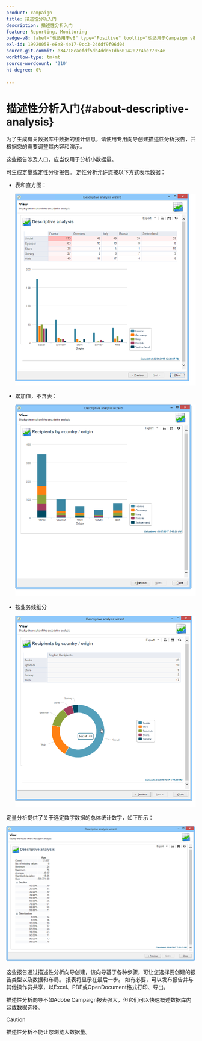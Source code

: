 ```yaml
---
product: campaign
title: 描述性分析入门
description: 描述性分析入门
feature: Reporting, Monitoring
badge-v8: label="也适用于v8" type="Positive" tooltip="也适用于Campaign v8"
exl-id: 19920058-e8e8-4e17-9cc3-24ddf9f96d04
source-git-commit: e34718caefdf5db4ddd61db601420274be77054e
workflow-type: tm+mt
source-wordcount: '210'
ht-degree: 0%

---
```


# 描述性分析入门{#about-descriptive-analysis}



为了生成有关数据库中数据的统计信息，请使用专用向导创建描述性分析报告，并根据您的需要调整其内容和演示。

这些报告涉及人口，应当仅用于分析小数据量。

可生成定量或定性分析报告。 定性分析允许您按以下方式表示数据：

* 表和直方图：

  ![](assets/reporting_descriptive_sample_1.png)

* 累加值，不含表：

  ![](assets/reporting_descriptive_sample_3.png)

* 按业务线细分

  ![](assets/reporting_descriptive_sample_2.png)

定量分析提供了关于选定数字数据的总体统计数字，如下所示：

![](assets/reporting_descriptive_quantitative_sample.png)

这些报告通过描述性分析向导创建，该向导基于各种步骤，可让您选择要创建的报告类型以及数据和布局。 报表将显示在最后一步。 如有必要，可以发布报告并与其他操作员共享，以Excel、PDF或OpenDocument格式打印、导出。

描述性分析向导不如Adobe Campaign报表强大，但它们可以快速概述数据库内容或数据选择。

>[!CAUTION]
>
>描述性分析不能让您浏览大数据量。
